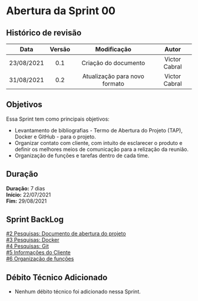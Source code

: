 # Abertura da Sprint 00

## Histórico de revisão

| **Data** |  **Versão** | **Modificação**  |  **Autor** |
|:-:|:-:|:-:|:-:|
|    23/08/2021   |  0.1 | Criação do documento  | Victor Cabral |
|    31/08/2021   |  0.2 | Atualização para novo formato  | Victor Cabral |

## Objetivos

Essa Sprint tem como principais objetivos: 
- Levantamento de bibliografias - Termo de Abertura do Projeto (TAP), Docker e GitHub - para o projeto. 
- Organizar contato com cliente, com intuito de esclarecer o produto e definir os melhores meios de comunicação para a relização da reunião.
- Organização de funções e tarefas dentro de cada time.

## Duração

**Duração:** 7 dias
<br>
**Início:** 22/07/2021
<br>
**Fim:** 29/08/2021

## Sprint BackLog

[#2 Pesquisas: Documento de abertura do projeto](https://github.com/fga-eps-mds/2021-1-hospitalar/issues/2)
<br>
[#3 Pesquisas: Docker](https://github.com/fga-eps-mds/2021-1-hospitalar/issues/3)
<br>
[#4 Pesquisas: Git](https://github.com/fga-eps-mds/2021-1-hospitalar/issues/4)
<br>
[#5 Informações do Cliente](https://github.com/fga-eps-mds/2021-1-hospitalar/issues/5)
<br>
[#6 Organização de funções](https://github.com/fga-eps-mds/2021-1-hospitalar/issues/5)

## Débito Técnico Adicionado

- Nenhum débito técnico foi adicionado nessa Sprint.
